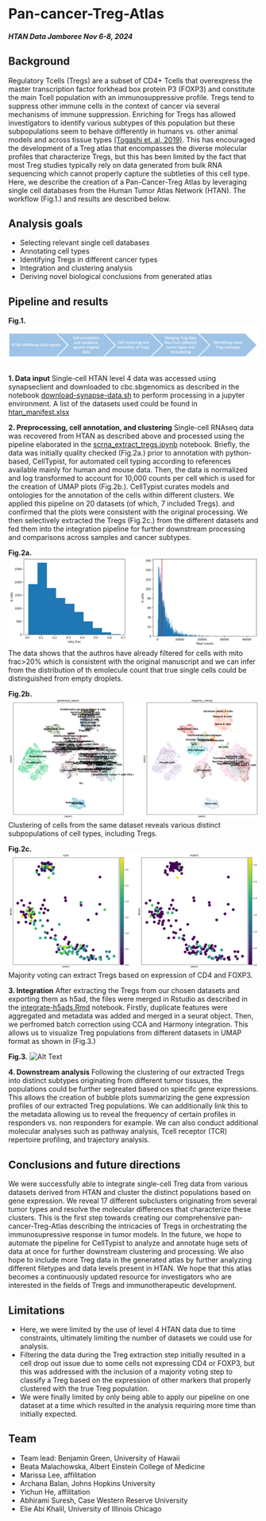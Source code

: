 # Pan-cancer-Treg-Atlas
##### HTAN Data Jamboree Nov 6-8, 2024
## Background
Regulatory Tcells (Tregs) are a subset of CD4+ Tcells that overexpress the master transcription factor forkhead box protein P3 (FOXP3) and constitute the main Tcell population with an immunosuppressive profile. Tregs tend to suppress other immune cells in the context of cancer via several mechanisms of immune suppression. Enriching for Tregs has allowed investigators to identify various subtypes of this population but these subpopulations seem to behave differently in humans vs. other animal models and across tissue types [(Togashi et. al, 2019)](https://www.nature.com/articles/s41571-019-0175-7). This has encouraged the development of a Treg atlas that encompasses the diverse molecular profiles that characterize Tregs, but this has been limited by the fact that most Treg studies typically rely on data generated from bulk RNA sequencing which cannot properly capture the subtleties of this cell type. Here, we describe the creation of a Pan-Cancer-Treg Atlas by leveraging single cell databases from the Human Tumor Atlas Network (HTAN). The workflow (Fig.1.) and results are described below.
## Analysis goals
- Selecting relevant single cell databases
- Annotating cell types
- Identifying Tregs in different cancer types
- Integration and clustering analysis
- Deriving novel biological conclusions from generated atlas

## Pipeline and results
**Fig.1.**
![Alt Text](workflow.png)

**1. Data input**
Single-cell HTAN level 4 data was accessed using synapseclient and downloaded to cbc.sbgenomics as described in the notebook [download-synapse-data.sh](download-synpase-data.sh) to perform processing in a jupyter environment. A list of the datasets used could be found in [htan_manifest.xlsx](htan_manifest.xlsx)

**2. Preprocessing, cell annotation, and clustering**
Single-cell RNAseq data was recovered from HTAN as described above and processed using the pipeline elaborated in the [scrna_extract_tregs.ipynb](scrna_extract_tregs.ipynb) notebook. Briefly, the data was initially quality checked (Fig.2a.) prior to annotation with python-based, CellTypist, for automated cell typing according to references available mainly for human and mouse data. Then, the data is normalized and log transformed to account for 10,000 counts per cell which is used for the creation of UMAP plots (Fig.2b.). CellTypist curates models and ontologies for the annotation of the cells within different clusters. We applied this pipeline on 20 datasets (of which, 7 included Tregs). and confirmed that the plots were consistent with the original processing. We then selectively extracted the Tregs (Fig.2c.) from the different datasets and fed them into the integration pipeline for further downstream processing and comparisons across samples and cancer subtypes.

**Fig.2a.**
![Alt Text](qc.png)
The data shows that the authros have already filtered for cells with mito frac>20% which is consistent with the original manuscript and we can infer from the distribution of th emolecule count that true single cells could be distinguished from empty droplets.

**Fig.2b.**
![Alt Text](umap.png)
Clustering of cells from the same dataset reveals various distinct subpopulations of cell types, including Tregs.

**Fig.2c.**
![Alt Text](filter_for_treg.png)
Majority voting can extract Tregs based on expression of CD4 and FOXP3.

**3. Integration**
After extracting the Tregs from our chosen datasets and exporting them as h5ad, the files were merged in Rstudio as described in the [integrate-h5ads.Rmd](integrate-h5ads.Rmd) notebook. Firstly, duplicate features were aggregated and metadata was added and merged in a seurat object. Then, we perfromed batch correction using CCA and Harmony integration. This allows us to visualize Treg populations from different datasets in UMAP format as shown in (Fig.3.)

**Fig.3.**
![Alt Text](umap)

**4. Downstream analysis**
Following the clustering of our extracted Tregs into distinct subtypes originating from different tumor tissues, the populations could be further segreated based on spiecifc gene expressions. This allows the creation of bubble plots summarizing the gene expression profiles of our extracted Treg populations. We can additionally link this to the metadata allowing us to reveal the frequency of certain profiles in responders vs. non responders for example. We can also conduct additional molecular analyses such as pathway analysis, Tcell receptor (TCR) repertoire profiling, and trajectory analysis.

## Conclusions and future directions
We were successfully able to integrate single-cell Treg data from various datasets derived from HTAN and cluster the distinct populations based on gene expression. We reveal 17 different subclusters originating from several tumor types and resolve the molecular differences that characterize these clusters. This is the first step towards creating our comprehensive pan-cancer-Treg-Atlas describing the intricacies of Tregs in orchestrating the immunosupressive response in tumor models. In the future, we hope to automate the pipeline for CellTypist to analyze and annotate huge sets of data at once for further downstream clustering and processing. We also hope to include more Treg data in the generated atlas by further analyzing different filetypes and data levels present in HTAN. We hope that this atlas becomes a continuously updated resource for investigators who are interested in the fields of Tregs and immunotherapeutic development.

## Limitations
- Here, we were limited by the use of level 4 HTAN data due to time constraints, ultimately limiting the number of datasets we could use for analysis.
- Filtering the data during the Treg extraction step initially resulted in a cell drop out issue due to some cells not expressing CD4 or FOXP3, but this was addressed with the inclusion of a majority voting step to classify a Treg based on the expression of other markers that properly clustered with the true Treg population.
- We were finally limited by only being able to apply our pipeline on one dataset at a time which resulted in the analysis requiring more time than initially expected.

## Team
- Team lead: Benjamin Green, University of Hawaii
- Beata Malachowska, Albert Einstein College of Medicine
- Marissa Lee, affilitation
- Archana Balan, Johns Hopkins University
- Yichun He, affilitation
- Abhirami Suresh, Case Western Reserve University
- Elie Abi Khalil, University of Illinois Chicago

